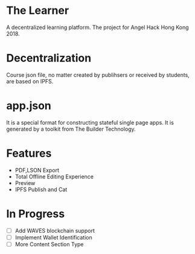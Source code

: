 # The Learner
A decentralized learning platform. The project for Angel Hack Hong Kong 2018.

# Decentralization
Course json file, no matter created by publihsers or received by students, are based on IPFS.

# app.json
It is a special format for constructing stateful single page apps. It is generated by a toolkit from The Builder Technology.

# Features
* PDF,LSON Export
* Total Offline Editing Experience
* Preview
* IPFS Publish and Cat

# In Progress
- [ ] Add WAVES blockchain support
- [ ] Implement Wallet Identification
- [ ] More Content Section Type
